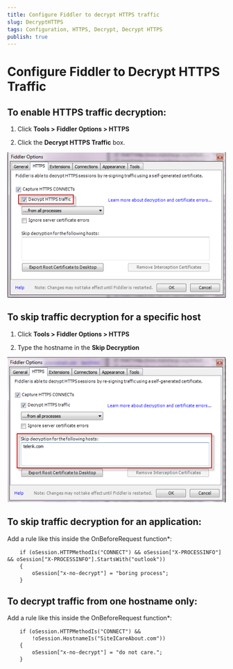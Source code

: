 ```yaml
---
title: Configure Fiddler to decrypt HTTPS traffic
slug: DecryptHTTPS
tags: Configuration, HTTPS, Decrypt, Decrypt HTTPS
publish: true
---
```


Configure Fiddler to Decrypt HTTPS Traffic
==========================================

To enable HTTPS traffic decryption:
-----------------------------------

1. Click **Tools > Fiddler Options > HTTPS**

2. Click the **Decrypt HTTPS Traffic** box.

 ![Fiddler Options -- Decrypt HTTPS Traffic][1]

To skip traffic decryption for a specific host
----------------------------------------------

1. Click **Tools > Fiddler Options > HTTPS**

2. Type the hostname in the **Skip Decryption**

 ![Skip Decryption][2]

To skip traffic decryption for an application:
----------------------------------------------

Add a rule like this inside the OnBeforeRequest function*:

		if (oSession.HTTPMethodIs("CONNECT") && oSession["X-PROCESSINFO"] && oSession["X-PROCESSINFO"].StartsWith("outlook")) 
		{ 
			oSession["x-no-decrypt"] = "boring process";
		}      

To decrypt traffic from one hostname only:
------------------------------------------

Add a rule like this inside the OnBeforeRequest function*:

		if (oSession.HTTPMethodIs("CONNECT") && 
			!oSession.HostnameIs("SiteICareAbout.com"))
		{ 
			oSession["x-no-decrypt"] = "do not care."; 
		}

[1]: ../../images/DecryptHTTPS/DecryptHTTPSTrafficOption.png
[2]: ../../images/DecryptHTTPS/SkipDecryption.png

